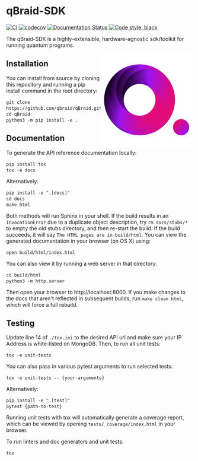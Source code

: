 # qBraid-SDK
[![CI](https://github.com/qBraid/qBraid/actions/workflows/main.yml/badge.svg?branch=main)](https://github.com/qBraid/qBraid/actions/workflows/main.yml)
[![codecov](https://codecov.io/gh/qBraid/qBraid/branch/main/graph/badge.svg?token=1UTM0XZB7A)](https://codecov.io/gh/qBraid/qBraid)
[![Documentation Status](https://readthedocs.com/projects/qbraid-qbraid/badge/?version=latest&token=429dfd5a6bf3702e241c1dfe5f336a7d43629848878bd9cbbc19ba66f01e1eea)](https://qbraid-qbraid.readthedocs-hosted.com/en/latest/?badge=latest)
[![Code style: black](https://img.shields.io/badge/code%20style-black-000000.svg)](https://github.com/psf/black)

The qBraid-SDK is a highly-extensible, hardware-agnostic sdk/toolkit for running quantum programs.

<a href="https://qbraid.com/">
    <img src="/docs/_static/logo.png"
         alt="qbraid logo"
         width="250px"
         align="right">
</a>

## Installation
You can install from source by cloning this repository and running a pip install command in the
root directory:

```
git clone https://github.com/qbraid/qBraid.git
cd qBraid
python3 -m pip install -e .
```

## Documentation
To generate the API reference documentation locally:
```
pip install tox
tox -e docs
``` 
Alternatively:
```
pip install -e ".[docs]"
cd docs
make html
```
Both methods will run Sphinx in your shell. If the build results in an `InvocationError` due to a 
duplicate object description, try `rm docs/stubs/*` to empty the old stubs directory, and then 
re-start the build. If the build succeeds, it will say `The HTML pages are in build/html`. You can 
view the generated documentation in your browser (on OS X) using:
```
open build/html/index.html
```
You can also view it by running a web server in that directory:
```
cd build/html
python3 -m http.server
```
Then open your browser to http://localhost:8000. If you make changes to the docs that aren't
reflected in subsequent builds, run `make clean html`, which will force a full rebuild.

## Testing
Update line 14 of `./tox.ini` to the desired API url and make sure your IP Address is white-listed on MongoDB. Then, to run all unit tests:
```
tox -e unit-tests
```
You can also pass in various pytest arguments to run selected tests:
```
tox -e unit-tests -- {your-arguments}
```
Alternatively:
```
pip install -e ".[test]"
pytest {path-to-test}
```
Running unit tests with tox will automatically generate a coverage report, which can be viewed by
opening `tests/_coverage/index.html` in your browser.

To run linters and doc generators and unit tests:
```
tox
```

